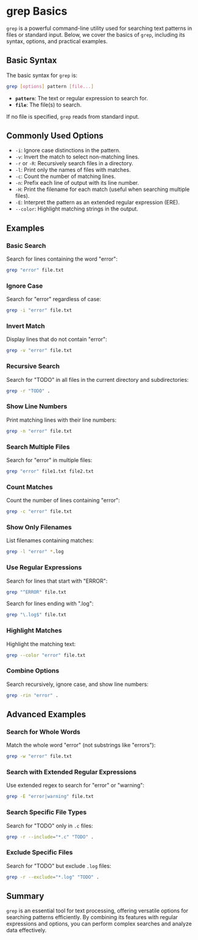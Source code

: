 # grep Basics

`grep` is a powerful command-line utility used for searching text patterns in files or standard input. Below, we cover the basics of `grep`, including its syntax, options, and practical examples.

## Basic Syntax
The basic syntax for `grep` is:

```bash
grep [options] pattern [file...]
```
- **`pattern`**: The text or regular expression to search for.
- **`file`**: The file(s) to search.

If no file is specified, `grep` reads from standard input.

## Commonly Used Options
- `-i`: Ignore case distinctions in the pattern.
- `-v`: Invert the match to select non-matching lines.
- `-r` or `-R`: Recursively search files in a directory.
- `-l`: Print only the names of files with matches.
- `-c`: Count the number of matching lines.
- `-n`: Prefix each line of output with its line number.
- `-H`: Print the filename for each match (useful when searching multiple files).
- `-E`: Interpret the pattern as an extended regular expression (ERE).
- `--color`: Highlight matching strings in the output.

## Examples

### Basic Search
Search for lines containing the word "error":
```bash
grep "error" file.txt
```

### Ignore Case
Search for "error" regardless of case:
```bash
grep -i "error" file.txt
```

### Invert Match
Display lines that do not contain "error":
```bash
grep -v "error" file.txt
```

### Recursive Search
Search for "TODO" in all files in the current directory and subdirectories:
```bash
grep -r "TODO" .
```

### Show Line Numbers
Print matching lines with their line numbers:
```bash
grep -n "error" file.txt
```

### Search Multiple Files
Search for "error" in multiple files:
```bash
grep "error" file1.txt file2.txt
```

### Count Matches
Count the number of lines containing "error":
```bash
grep -c "error" file.txt
```

### Show Only Filenames
List filenames containing matches:
```bash
grep -l "error" *.log
```

### Use Regular Expressions
Search for lines that start with "ERROR":
```bash
grep "^ERROR" file.txt
```

Search for lines ending with ".log":
```bash
grep "\.log$" file.txt
```

### Highlight Matches
Highlight the matching text:
```bash
grep --color "error" file.txt
```

### Combine Options
Search recursively, ignore case, and show line numbers:
```bash
grep -rin "error" .
```

## Advanced Examples

### Search for Whole Words
Match the whole word "error" (not substrings like "errors"):
```bash
grep -w "error" file.txt
```

### Search with Extended Regular Expressions
Use extended regex to search for "error" or "warning":
```bash
grep -E "error|warning" file.txt
```

### Search Specific File Types
Search for "TODO" only in `.c` files:
```bash
grep -r --include="*.c" "TODO" .
```

### Exclude Specific Files
Search for "TODO" but exclude `.log` files:
```bash
grep -r --exclude="*.log" "TODO" .
```

## Summary
`grep` is an essential tool for text processing, offering versatile options for searching patterns efficiently. By combining its features with regular expressions and options, you can perform complex searches and analyze data effectively.